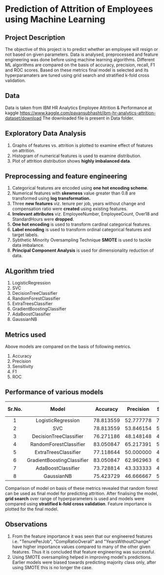 #  Prediction of Attrition of Employees using Machine Learning 
##  Project Description
The objective of this project is to predict whether an employee will resign or not based on given parameters. Data is analysed, preprocessed and feature engineering was done
before using machine learning algorithms. Different ML algorithms are compared on the basis of accuracy, precision, recall, F1 and ROC scores. Based on these metrics final model 
is selected and its hyperparamaters are tuned using grid search and stratified k-fold cross validation. 

## Data
Data is taken from IBM HR Analytics Employee Attrition & Performance at kaggle https://www.kaggle.com/pavansubhasht/ibm-hr-analytics-attrition-dataset/download
The downloaded file is present in Data folder. 

## Exploratory Data Analysis
1. Graphs of features vs. attrition is plotted to examine effect of features on attrition.
2. Histogram of numerical features is used to examine distribution.
3. Plot of attrition distribution shows **highly imbalanced data**.

## Preprocessing and feature engineering
1. Categorical features are encoded using **one hot encoding scheme**.
2. Numerical features with **skewness** value greater than 0.8 are transformed using **log transformation.**
3. Three **new features** viz. tenure per job, years without change and compensation ratio were **created** using existing features.
4. **Irrelevant attributes** viz. EmployeeNumber, EmployeeCount, Over18 and StandardHours were **dropped**.
5. **One hot encoding** is used to transform cardinal categorical features.
6. **Label encoding** is used to transform ordinal categorical features and target labels.
7. Sybthetic Minority Oversampling Technique **SMOTE** is used to tackle data imbalance.
8. **Principal Component Analysis** is used for dimensionality reduction of data.

## ALgorithm tried
1. LogisticRegression
2. SVC
3. DecisionTreeClassifier 	    
4. RandomForestClassifier 	    
5. ExtraTreesClassifier 	      
6. GradientBoostingClassifier 	
7. AdaBoostClassifier 	        
8. GaussianNB 	

## Metrics used
Above models are compared on the basis of following metrics.
1. Accuracy
2. Precision
3. Sensitivity
4. F1
5. ROC

## Performance of various models
| Sr.No. |            Model           |  Accuracy | Precision | Sensitivity | Specificity | ROC Score |
|:------:|:--------------------------:|:---------:|:---------:|:-----------:|:-----------:|:---------:|
|    1   |     LogisticRegression     | 78.813559 | 52.777778 |  70.370370  |  81.318681  |  0.758445 |
|    2   |             SVC            | 78.813559 | 53.846154 |  51.851852  |  86.813187  |  0.693325 |
|    3   |   DecisionTreeClassifier   | 76.271186 | 48.148148 |  48.148148  |  84.615385  |  0.663818 |
|    4   |   RandomForestClassifier   | 83.050847 | 65.217391 |  55.555556  |  91.208791  |  0.733822 |
|    5   |    ExtraTreesClassifier    | 77.118644 | 50.000000 |  40.740741  |  87.912088  |  0.643264 |
|    6   | GradientBoostingClassifier | 83.050847 | 62.962963 |  62.962963  |  89.010989  |  0.759870 |
|    7   |     AdaBoostClassifier     | 73.728814 | 43.333333 |  48.148148  |  81.318681  |  0.647334 |
|    8   |         GaussianNB         | 75.423729 | 46.666667 |  51.851852  |  82.417582  |  0.671347 |




Comparison of model on basis of these metrics revealed that random forest can be used as final model for predicting attrition.
After finalising the model, **grid search** over range of hyperparameters is used and models were compared using **stratified k-fold cross validation**.
Feature importance is plotted for the final model.

## Observations
1. From the feature importance it was seen that our engineered features i.e. "TenurePerJob", "CompRatioOverall" and "YearsWithoutChange" have higher importance values compared to many of the other given features. Thus it is concluded that feature engineering was successful.
2. Using SMOTE oversampling helped in improving model's predictions. Earlier models were biased towards predicting majority class only, after using SMOTE this is no longer the case.

